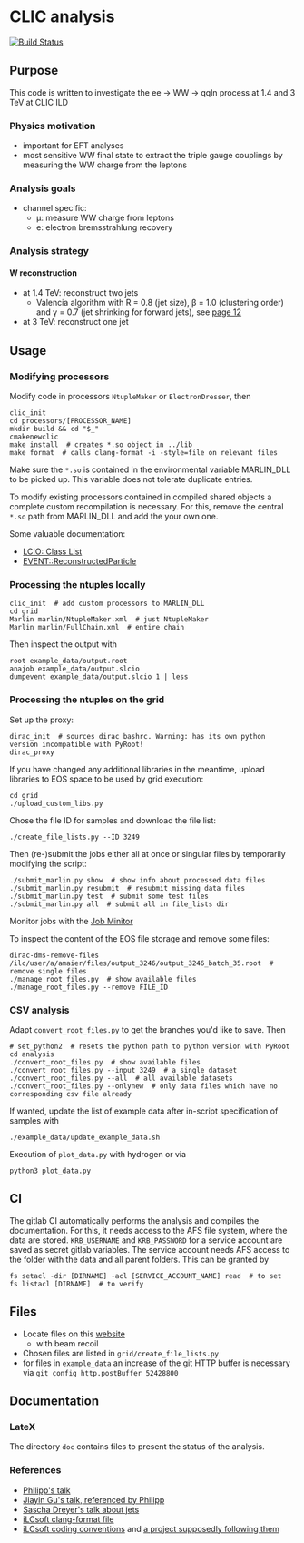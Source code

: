 # CLIC analysis

[![Build Status](https://gitlab.cern.ch/amaier/CLIC_analysis/badges/master/build.svg)](https://gitlab.cern.ch/amaier/CLIC_analysis/commits/master)

## Purpose
This code is written to investigate the ee -> WW -> qqln process at 1.4 and 3 TeV at CLIC ILD


### Physics motivation
* important for EFT analyses
* most sensitive WW final state to extract the triple gauge couplings by measuring the WW charge from the leptons


### Analysis goals
* channel specific:
  * &mu;: measure WW charge from leptons
  * e: electron bremsstrahlung recovery


### Analysis strategy

#### W reconstruction
* at 1.4 TeV: reconstruct two jets
  * Valencia algorithm with R = 0.8 (jet size), β = 1.0 (clustering order) and γ = 0.7 (jet shrinking for forward jets), see [page 12](https://indico.cern.ch/event/666225/attachments/1528721/2391477/summerstudentPres.pdf)
* at 3 TeV: reconstruct one jet



## Usage


### Modifying processors
Modify code in processors `NtupleMaker` or `ElectronDresser`, then
```shell
clic_init
cd processors/[PROCESSOR_NAME]
mkdir build && cd "$_"
cmakenewclic
make install  # creates *.so object in ../lib
make format  # calls clang-format -i -style=file on relevant files
```
Make sure the `*.so` is contained in the environmental variable MARLIN_DLL to be picked up.
This variable does not tolerate duplicate entries.

To modify existing processors contained in compiled shared objects a complete custom recompilation is necessary.
For this, remove the central `*.so` path from MARLIN_DLL and add the your own one.

Some valuable documentation:
* [LCIO: Class List](http://lcio.desy.de/v02-09/doc/doxygen_api/html/annotated.html)
* [EVENT::ReconstructedParticle](http://lcio.desy.de/v02-09/doc/doxygen_api/html/classEVENT_1_1ReconstructedParticle.html)


### Processing the ntuples locally
```shell
clic_init  # add custom processors to MARLIN_DLL
cd grid
Marlin marlin/NtupleMaker.xml  # just NtupleMaker
Marlin marlin/FullChain.xml  # entire chain
```
Then inspect the output with
```
root example_data/output.root
anajob example_data/output.slcio
dumpevent example_data/output.slcio 1 | less
```


### Processing the ntuples on the grid
Set up the proxy:
```shell
dirac_init  # sources dirac bashrc. Warning: has its own python version incompatible with PyRoot!
dirac_proxy
```
If you have changed any additional libraries in the meantime, upload libraries to EOS space to be used by grid execution:
```shell
cd grid
./upload_custom_libs.py
```
Chose the file ID for samples and download the file list:
```shell
./create_file_lists.py --ID 3249
```
Then (re-)submit the jobs either all at once or singular files by temporarily modifying the script:
```shell
./submit_marlin.py show  # show info about processed data files
./submit_marlin.py resubmit  # resubmit missing data files
./submit_marlin.py test  # submit some test files
./submit_marlin.py all  # submit all in file_lists dir
```
Monitor jobs with the [Job Minitor](https://voilcdiracwebapp.cern.ch/DIRAC/?view=tabs&theme=Grey&url_state=1|*DIRAC.JobMonitor.classes.JobMonitor:,)

To inspect the content of the EOS file storage and remove some files:
```
dirac-dms-remove-files /ilc/user/a/amaier/files/output_3246/output_3246_batch_35.root  # remove single files
./manage_root_files.py  # show available files
./manage_root_files.py --remove FILE_ID
```


### CSV analysis
Adapt `convert_root_files.py` to get the branches you'd like to save. Then
```shell
# set_python2  # resets the python path to python version with PyRoot
cd analysis
./convert_root_files.py  # show available files
./convert_root_files.py --input 3249  # a single dataset
./convert_root_files.py --all  # all available datasets
./convert_root_files.py --onlynew  # only data files which have no corresponding csv file already
```
If wanted, update the list of example data after in-script specification of samples with
```shell
./example_data/update_example_data.sh
```
Execution of `plot_data.py` with hydrogen or via
```shell
python3 plot_data.py
```


## CI
The gitlab CI automatically performs the analysis and compiles the documentation. For this, it needs access to the AFS file system, where the data are stored. `KRB_USERNAME` and `KRB_PASSWORD` for a service account are saved as secret gitlab variables. The service account needs AFS access to the folder with the data and all parent folders. This can be granted by
```shell
fs setacl -dir [DIRNAME] -acl [SERVICE_ACCOUNT_NAME] read  # to set
fs listacl [DIRNAME]  # to verify
```


## Files
- Locate files on this [website](https://twiki.cern.ch/twiki/bin/view/CLIC/MonteCarloSamplesForTheHiggsPaper)
  - with beam recoil
- Chosen files are listed in `grid/create_file_lists.py`
- for files in `example_data` an increase of the git HTTP buffer is necessary via `git config http.postBuffer 52428800`

## Documentation

### LateX
The directory `doc` contains files to present the status of the analysis.

### References
- [Philipp's talk](https://indico.cern.ch/event/633975/contributions/2680919/attachments/1516016/2365932/clicdp_collaboration_meeting_august_2017_roloff.pdf)
- [Jiayin Gu's talk, referenced by Philipp](https://indico.cern.ch/event/633975/contributions/2689107/attachments/1514499/2363003/eex6.pdf)
- [Sascha Dreyer's talk about jets](https://indico.cern.ch/event/666225/attachments/1528721/2391477/summerstudentPres.pdf)
- [iLCsoft clang-format file](https://github.com/iLCSoft/ConformalTracking/blob/master/.clang-format)
- [iLCsoft coding conventions](http://ilcsoft.desy.de/portal/e279/e281/infoboxContent282/sw_guidelines_ilcsoft.pdf) and [a project supposedly following them](https://github.com/iLCSoft/LCIO)
